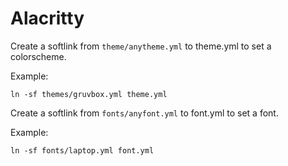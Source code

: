 # Alacritty

Create a softlink from `theme/anytheme.yml` to theme.yml to set a colorscheme.

Example:

```
ln -sf themes/gruvbox.yml theme.yml
```

Create a softlink from `fonts/anyfont.yml` to font.yml to set a font.

Example:

```
ln -sf fonts/laptop.yml font.yml
```

